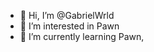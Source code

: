 - 👋 Hi, I’m @GabrielWrld
- 👀 I’m interested in Pawn
- 🌱 I’m currently learning Pawn, 

<!---
GabrielWrld/GabrielWrld is a ✨ special ✨ repository because its `README.md` (this file) appears on your GitHub profile.
You can click the Preview link to take a look at your changes.
--->
